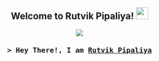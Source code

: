<h2 align="center">
  Welcome to Rutvik Pipaliya!
  <img src="https://media.giphy.com/media/hvRJCLFzcasrR4ia7z/giphy.gif" width="28">
</h2>
<p align="center">
  <a href="https://github.com/rutvikpipariya"><img src="https://readme-typing-svg.herokuapp.com/?lines=Hello%20World%20!;iOS%20App%20Developer;6%2B%20Months%20of%20iOS%20App%20Development%20experience&center=true&width=550&height=45"></a>
</p>
<!-- Intro  -->
<h3 align="center">
        <samp>&gt; Hey There!, I am
                <b><a target="_blank" href="https://alsiam.com">Rutvik Pipaliya</a></b>
        </samp>
</h3>
